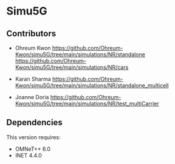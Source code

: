 ﻿Simu5G
=======

Contributors
-----------------

- Ohreum Kwon
https://github.com/Ohreum-Kwon/simu5G/tree/main/simulations/NR/standalone
https://github.com/Ohreum-Kwon/simu5G/tree/main/simulations/NR/cars

- Karan Sharma
https://github.com/Ohreum-Kwon/simu5G/tree/main/simulations/NR/standalone_multicell

- Joanne Doria
https://github.com/Ohreum-Kwon/simu5G/tree/main/simulations/NR/test_multiCarrier

Dependencies
------------

This version requires:

- OMNeT++ 6.0
- INET 4.4.0
